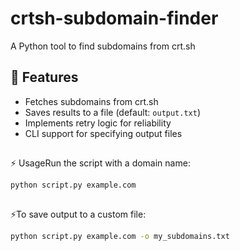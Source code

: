 # crtsh-subdomain-finder
A Python tool to find subdomains from crt.sh


## 🔧 Features
- Fetches subdomains from crt.sh
- Saves results to a file (default: `output.txt`)
- Implements retry logic for reliability
- CLI support for specifying output files
##
 ⚡ UsageRun the script with a domain name:
````bash
python script.py example.com
````
##
⚡To save output to a custom file:
````bash
python script.py example.com -o my_subdomains.txt
````   
